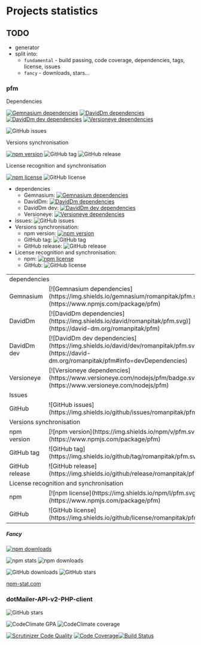 # Projects statistics

## TODO

- generator
- split into:
    - `fundamental` - build passing, code coverage, dependencies, tags, license, issues
    - `fancy` - downloads, stars...

### pfm

Dependencies

[![Gemnasium dependencies](https://img.shields.io/gemnasium/romanpitak/pfm.svg)](https://www.npmjs.com/package/pfm)
[![DavidDm dependencies](https://img.shields.io/david/romanpitak/pfm.svg)](https://david-dm.org/romanpitak/pfm)
[![DavidDm dev dependencies](https://img.shields.io/david/dev/romanpitak/pfm.svg)](https://david-dm.org/romanpitak/pfm#info=devDependencies)
[![Versioneye dependencies](https://www.versioneye.com/nodejs/pfm/badge.svg)](https://www.versioneye.com/nodejs/pfm)

![GitHub issues](https://img.shields.io/github/issues/romanpitak/pfm.svg)

Versions synchronisation

[![npm version](https://img.shields.io/npm/v/pfm.svg)](https://www.npmjs.com/package/pfm)
![GitHub tag](https://img.shields.io/github/tag/romanpitak/pfm.svg)
![GitHub release](https://img.shields.io/github/release/romanpitak/pfm.svg)

License recognition and synchronisation

[![npm license](https://img.shields.io/npm/l/pfm.svg)](https://www.npmjs.com/package/pfm)
![GitHub license](https://img.shields.io/github/license/romanpitak/pfm.svg)

- dependencies
    - Gemnasium: [![Gemnasium dependencies](https://img.shields.io/gemnasium/romanpitak/pfm.svg)](https://www.npmjs.com/package/pfm)
    - DavidDm: [![DavidDm dependencies](https://img.shields.io/david/romanpitak/pfm.svg)](https://david-dm.org/romanpitak/pfm)
    - DavidDm dev: [![DavidDm dev dependencies](https://img.shields.io/david/dev/romanpitak/pfm.svg)](https://david-dm.org/romanpitak/pfm#info=devDependencies)
    - Versioneye: [![Versioneye dependencies](https://www.versioneye.com/nodejs/pfm/badge.svg)](https://www.versioneye.com/nodejs/pfm)
- issues: ![GitHub issues](https://img.shields.io/github/issues/romanpitak/pfm.svg)
- Versions synchronisation:
    - npm version: [![npm version](https://img.shields.io/npm/v/pfm.svg)](https://www.npmjs.com/package/pfm)
    - GitHub tag: ![GitHub tag](https://img.shields.io/github/tag/romanpitak/pfm.svg)
    - GitHub release: ![GitHub release](https://img.shields.io/github/release/romanpitak/pfm.svg)
- License recognition and synchronisation:
    - npm: [![npm license](https://img.shields.io/npm/l/pfm.svg)](https://www.npmjs.com/package/pfm)
    - GitHub: ![GitHub license](https://img.shields.io/github/license/romanpitak/pfm.svg)

<table>
    <tr>
        <td colspan="2">dependencies</td>
    </tr>
    <tr>
        <td>Gemnasium</td>
        <td>[![Gemnasium dependencies](https://img.shields.io/gemnasium/romanpitak/pfm.svg)](https://www.npmjs.com/package/pfm)</td>
    </tr>
    <tr>
        <td>DavidDm</td>
        <td>[![DavidDm dependencies](https://img.shields.io/david/romanpitak/pfm.svg)](https://david-dm.org/romanpitak/pfm)</td>
    </tr>
    <tr>
        <td>DavidDm dev</td>
        <td>[![DavidDm dev dependencies](https://img.shields.io/david/dev/romanpitak/pfm.svg)](https://david-dm.org/romanpitak/pfm#info=devDependencies)</td>
    </tr>
    <tr>
        <td>Versioneye</td>
        <td>[![Versioneye dependencies](https://www.versioneye.com/nodejs/pfm/badge.svg)](https://www.versioneye.com/nodejs/pfm)</td>
    </tr>
    <tr>
        <td colspan="2">Issues</td>
    </tr>
    <tr>
        <td>GitHub</td>
        <td>![GitHub issues](https://img.shields.io/github/issues/romanpitak/pfm.svg)</td>
    </tr>
    <tr>
        <td colspan="2">Versions synchronisation</td>
    </tr>
    <tr>
        <td>npm version</td>
        <td>[![npm version](https://img.shields.io/npm/v/pfm.svg)](https://www.npmjs.com/package/pfm)</td>
    </tr>
    <tr>
        <td>GitHub tag</td>
        <td>![GitHub tag](https://img.shields.io/github/tag/romanpitak/pfm.svg)</td>
    </tr>
    <tr>
        <td>GitHub release</td>
        <td>![GitHub release](https://img.shields.io/github/release/romanpitak/pfm.svg)</td>
    </tr>
    <tr>
        <td colspan="2">License recognition and synchronisation</td>
    </tr>
    <tr>
        <td>npm</td>
        <td>[![npm license](https://img.shields.io/npm/l/pfm.svg)](https://www.npmjs.com/package/pfm)</td>
    </tr>
    <tr>
        <td>GitHub</td>
        <td>![GitHub license](https://img.shields.io/github/license/romanpitak/pfm.svg)</td>
    </tr>
</table>

##### Fancy

[![npm downloads](https://img.shields.io/npm/dt/pfm.svg)](https://www.npmjs.com/package/pfm)


![npm stats](https://nodei.co/npm/pfm.png?downloads=true&downloadRank=true&stars=true)
![npm downloads](https://nodei.co/npm-dl/pfm.png?height=3)

![GitHub downloads](https://img.shields.io/github/downloads/romanpitak/pfm/latest/total.svg)
![GitHub stars](https://img.shields.io/github/stars/romanpitak/pfm.svg?style=social&label=Star)

[npm-stat.com](http://npm-stat.com/charts.html?package=pfm&author=&from=&to=)


### dotMailer-API-v2-PHP-client

![GitHub stars](https://img.shields.io/github/stars/romanpitak/dotMailer-API-v2-PHP-client.svg?style=social&label=Star)

![CodeClimate GPA](https://img.shields.io/codeclimate/github/romanpitak/dotMailer-API-v2-PHP-client.svg)
![CodeClimate coverage](https://img.shields.io/codeclimate/coverage/github/romanpitak/dotMailer-API-v2-PHP-client.svg)

[![Scrutinizer Code Quality](https://scrutinizer-ci.com/g/romanpitak/dotMailer-API-v2-PHP-client/badges/quality-score.png?b=master)](https://scrutinizer-ci.com/g/romanpitak/dotMailer-API-v2-PHP-client/?branch=master)
[![Code Coverage](https://scrutinizer-ci.com/g/romanpitak/dotMailer-API-v2-PHP-client/badges/coverage.png?b=master)](https://scrutinizer-ci.com/g/romanpitak/dotMailer-API-v2-PHP-client/?branch=master)[![Build Status](https://scrutinizer-ci.com/g/romanpitak/dotMailer-API-v2-PHP-client/badges/build.png?b=master)](https://scrutinizer-ci.com/g/romanpitak/dotMailer-API-v2-PHP-client/build-status/master)
